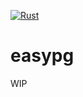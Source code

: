 [![Rust](https://github.com/aleury/easypg/actions/workflows/rust.yml/badge.svg?branch=main)](https://github.com/aleury/easypg/actions/workflows/rust.yml)

# easypg

WIP
